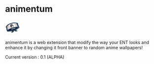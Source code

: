 # animentum
![Icon](https://github.com/0lbap/animentum/blob/758711292aefd5f60fd5adcd4a8c264d7ef2fd40/icons/logo-48.png)

animentum is a web extension that modify the way your ENT looks and enhance it by changing it front banner to random anime wallpapers!

Current version : 0.1 (ALPHA)
